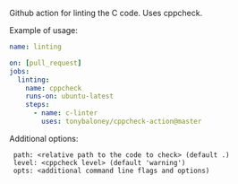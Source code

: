Github action for linting the C code.
Uses cppcheck.

Example of usage:

```yaml
name: linting

on: [pull_request]
jobs:
  linting:
    name: cppcheck
    runs-on: ubuntu-latest
    steps:
      - name: c-linter
        uses: tonybaloney/cppcheck-action@master
```

Additional options:

```
 path: <relative path to the code to check> (default .)
 level: <cppcheck level> (default 'warning')
 opts: <additional command line flags and options) 
```
